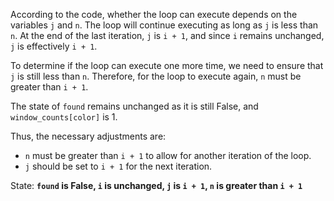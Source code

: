 According to the code, whether the loop can execute depends on the variables `j` and `n`. The loop will continue executing as long as `j` is less than `n`. At the end of the last iteration, `j` is `i + 1`, and since `i` remains unchanged, `j` is effectively `i + 1`. 

To determine if the loop can execute one more time, we need to ensure that `j` is still less than `n`. Therefore, for the loop to execute again, `n` must be greater than `i + 1`.

The state of `found` remains unchanged as it is still False, and `window_counts[color]` is 1. 

Thus, the necessary adjustments are:
- `n` must be greater than `i + 1` to allow for another iteration of the loop.
- `j` should be set to `i + 1` for the next iteration.

State: **`found` is False, `i` is unchanged, `j` is `i + 1`, `n` is greater than `i + 1`**
